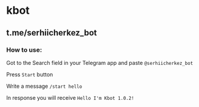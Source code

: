 # kbot
## t.me/serhiicherkez_bot

### How to use:

Got to the Search field in your Telegram app and paste `@serhiicherkez_bot`

Press `Start` button

Write a message `/start hello`

In response you will receive `Hello I'm Kbot 1.0.2!`

